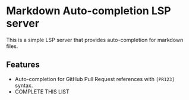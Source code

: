 # Markdown Auto-completion LSP server

This is a simple LSP server that provides auto-completion for markdown files.

## Features

- Auto-completion for GitHub Pull Request references with `[PR123]` syntax.
- COMPLETE THIS LIST
